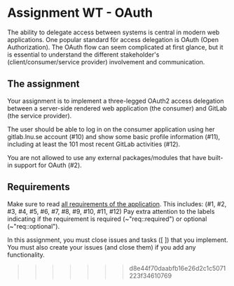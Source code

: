# Assignment WT - OAuth

The ability to delegate access between systems is central in modern web applications. One popular standard för access delegation is OAuth (Open Authorization). The OAuth flow can seem complicated at first glance, but it is essential to understand the different stakeholder's (client/consumer/service provider) involvement and communication.

## The assignment

Your assignment is to implement a three-legged OAuth2 access delegation between a server-side rendered web application (the consumer) and GitLab (the service provider).

The user should be able to log in on the consumer application using her gitlab.lnu.se account (#10) and show some basic profile information (#11), including at least the 101 most recent GitLab activities (#12).

You are not allowed to use any external packages/modules that have built-in support for OAuth (#2).

## Requirements

Make sure to read [all requirements of the application](../../issues/). This includes: (#1, #2, #3, #4, #5, #6, #7, #8, #9, #10, #11, #12)
Pay extra attention to the labels indicating if the requirement is required (~"req::required") or optional (~"req::optional").

In this assignment, you must close issues and tasks ([ ]) that you implement. You must also create your issues (and close them) if you add any functionality.
>>>>>>> d8e44f70daabfb16e26d2c1c5071223f34610769
